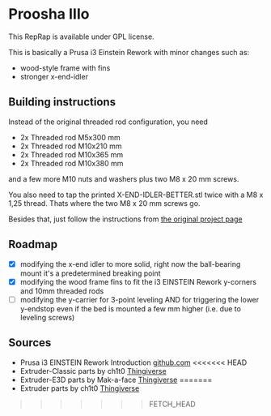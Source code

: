 Proosha IIIo
=========================

This RepRap is available under GPL license.

This is basically a Prusa i3 Einstein Rework with minor changes such as:

* wood-style frame with fins
* stronger x-end-idler


Building instructions
-------------------------
Instead of the original threaded rod configuration, you need

* 2x Threaded rod M5x300 mm
* 2x Threaded rod M10x210 mm
* 2x Threaded rod M10x365 mm
* 2x Threaded rod M10x380 mm

and a few more M10 nuts and washers plus two M8 x 20 mm screws.

You also need to tap the printed X-END-IDLER-BETTER.stl twice with a M8 x 1,25 thread. Thats where the two M8 x 20 mm screws go.

Besides that, just follow the instructions from [the original project page](http://reprap.org/wiki/Prusa_i3_Rework_Introduction/de)


Roadmap
-------------------------

- [x] modifying the x-end idler to more solid, right now the ball-bearing mount it's a predetermined breaking point
- [x] modifying the wood frame fins to fit the i3 EINSTEIN Rework y-corners and 10mm threaded rods
- [ ] modifying the y-carrier for 3-point leveling AND for triggering the lower y-endstop even if the bed is mounted a few mm higher (i.e. due to leveling screws)

Sources
-------------------------

* Prusa i3 EINSTEIN Rework Introduction [github.com](http://reprap.org/wiki/Prusa_i3_Rework_Introduction)
<<<<<<< HEAD
* Extruder-Classic parts by ch1t0 [Thingiverse](http://www.thingiverse.com/thing:76660)
* Extruder-E3D parts by Mak-a-face [Thingiverse](http://www.thingiverse.com/thing:76660)
=======
* Extruder parts by ch1t0 [Thingiverse](http://www.thingiverse.com/thing:76660)
>>>>>>> FETCH_HEAD
